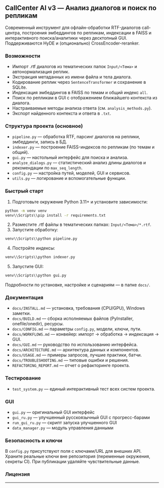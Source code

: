 ## CallCenter AI v3 — Анализ диалогов и поиск по репликам

Современный инструмент для офлайн-обработки RTF-диалогов call-центра, построения эмбеддингов по репликам, индексации в FAISS и интерактивного поиска/аналитики через десктопный GUI. Поддерживаются HyDE и (опционально) CrossEncoder-reranker.

### Возможности
- Импорт .rtf диалогов из тематических папок `Input/<Тема>` и автонормализация реплик.
- Экстракция метаданных из имени файла и тела диалога.
- Кодирование реплик через `SentenceTransformer` и сохранение в SQLite.
- Индексация эмбеддингов в FAISS по темам и общий индекс `all`.
- Поиск по репликам в GUI с отображением ближайшего контекста из диалога.
- Настраиваемые методы анализа ответа (см. `analysis_methods.py`).
- Экспорт найденного контекста и ответа в `.txt`.

### Структура проекта (основное)
- `pipeline.py` — обработка RTF, парсинг диалогов на реплики, эмбеддинги, запись в БД.
- `indexer.py` — построение FAISS-индексов по репликам (по темам и общий).
- `gui.py` — настольный интерфейс для поиска и анализа.
- `analyze_dialogs.py` — статистический анализ длины диалогов и рекомендации по `max_seq_length`.
- `config.py` — настройка путей, моделей, GUI и сервисов.
- `utils.py` — логирование и вспомогательные функции.

### Быстрый старт
1) Подготовьте окружение Python 3.11+ и установите зависимости:
```bash
python -m venv venv
venv\\Scripts\\pip install -r requirements.txt
```
2) Разместите .rtf файлы в тематических папках: `Input/<Тема>/*.rtf`.
3) Запустите обработку:
```bash
venv\\Scripts\\python pipeline.py
```
4) Постройте индексы:
```bash
venv\\Scripts\\python indexer.py
```
5) Запустите GUI:
```bash
venv\\Scripts\\python gui.py
```

Подробности по установке, настройке и сценариям — в папке `docs/`.

### Документация
- `docs/INSTALL.md` — установка, требования (CPU/GPU), Windows заметки.
- `docs/BUILD.md` — сборка исполняемых файлов (PyInstaller, onefile/onedir), ресурсы.
- `docs/CONFIG.md` — параметры `config.py`, модели, ключи, пути.
- `docs/WORKFLOWS.md` — конвейер: импорт → обработка → индексация → GUI.
- `docs/GUI.md` — руководство по использованию интерфейса.
- `docs/ARCHITECTURE.md` — архитектура данных и компонентов.
- `docs/USAGE.md` — примеры запросов, лучшие практики, батчи.
- `docs/TROUBLESHOOTING.md` — типовые ошибки и решения.
- `REFACTORING_REPORT.md` — отчет о рефакторинге проекта.

### Тестирование
- `test_system.py` — единый интерактивный тест всех систем проекта.

### GUI
- `gui.py` — оригинальный GUI интерфейс
- `gui_ru.py` — улучшенный русскоязычный GUI с прогресс-барами
- `run_gui_ru.py` — скрипт запуска улучшенного GUI
- `data_manager.py` — модуль управления данными

### Безопасность и ключи
В `config.py` присутствуют поля с ключами/URL для внешних API. Храните реальные ключи вне репозитория (переменные окружения, секреты CI). При публикации удаляйте чувствительные данные.

### Лицензия
---


